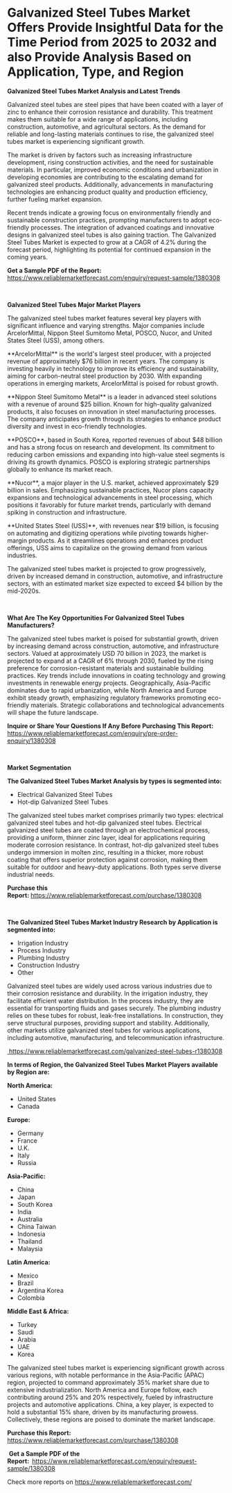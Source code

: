 <p><h1>Galvanized Steel Tubes Market Offers Provide Insightful Data for the Time Period from 2025 to 2032 and also Provide Analysis Based on Application, Type, and Region</h1></p><p><strong>Galvanized Steel Tubes Market Analysis and Latest Trends</strong></p>
<p><p>Galvanized steel tubes are steel pipes that have been coated with a layer of zinc to enhance their corrosion resistance and durability. This treatment makes them suitable for a wide range of applications, including construction, automotive, and agricultural sectors. As the demand for reliable and long-lasting materials continues to rise, the galvanized steel tubes market is experiencing significant growth.</p><p>The market is driven by factors such as increasing infrastructure development, rising construction activities, and the need for sustainable materials. In particular, improved economic conditions and urbanization in developing economies are contributing to the escalating demand for galvanized steel products. Additionally, advancements in manufacturing technologies are enhancing product quality and production efficiency, further fueling market expansion.</p><p>Recent trends indicate a growing focus on environmentally friendly and sustainable construction practices, prompting manufacturers to adopt eco-friendly processes. The integration of advanced coatings and innovative designs in galvanized steel tubes is also gaining traction. The Galvanized Steel Tubes Market is expected to grow at a CAGR of 4.2% during the forecast period, highlighting its potential for continued expansion in the coming years.</p></p>
<p><strong>Get a Sample PDF of the Report:&nbsp;</strong> <a href="https://www.reliablemarketforecast.com/enquiry/request-sample/1380308?utm_campaign=2117&utm_medium=2&utm_source=Github&utm_content=ia&utm_term=30012025&utm_id=galvanized-steel-tubes">https://www.reliablemarketforecast.com/enquiry/request-sample/1380308</a></p>
<p>&nbsp;</p>
<p><strong>Galvanized Steel Tubes Major Market Players</strong></p>
<p><p>The galvanized steel tubes market features several key players with significant influence and varying strengths. Major companies include ArcelorMittal, Nippon Steel Sumitomo Metal, POSCO, Nucor, and United States Steel (USS), among others.</p><p>**ArcelorMittal** is the world's largest steel producer, with a projected revenue of approximately $76 billion in recent years. The company is investing heavily in technology to improve its efficiency and sustainability, aiming for carbon-neutral steel production by 2030. With expanding operations in emerging markets, ArcelorMittal is poised for robust growth.</p><p>**Nippon Steel Sumitomo Metal** is a leader in advanced steel solutions with a revenue of around $25 billion. Known for high-quality galvanized products, it also focuses on innovation in steel manufacturing processes. The company anticipates growth through its strategies to enhance product diversity and invest in eco-friendly technologies.</p><p>**POSCO**, based in South Korea, reported revenues of about $48 billion and has a strong focus on research and development. Its commitment to reducing carbon emissions and expanding into high-value steel segments is driving its growth dynamics. POSCO is exploring strategic partnerships globally to enhance its market reach.</p><p>**Nucor**, a major player in the U.S. market, achieved approximately $29 billion in sales. Emphasizing sustainable practices, Nucor plans capacity expansions and technological advancements in steel processing, which positions it favorably for future market trends, particularly with demand spiking in construction and infrastructure.</p><p>**United States Steel (USS)**, with revenues near $19 billion, is focusing on automating and digitizing operations while pivoting towards higher-margin products. As it streamlines operations and enhances product offerings, USS aims to capitalize on the growing demand from various industries.</p><p>The galvanized steel tubes market is projected to grow progressively, driven by increased demand in construction, automotive, and infrastructure sectors, with an estimated market size expected to exceed $4 billion by the mid-2020s.</p></p>
<p>&nbsp;</p>
<p><strong>What Are The Key Opportunities For Galvanized Steel Tubes Manufacturers?</strong></p>
<p><p>The galvanized steel tubes market is poised for substantial growth, driven by increasing demand across construction, automotive, and infrastructure sectors. Valued at approximately USD 70 billion in 2023, the market is projected to expand at a CAGR of 6% through 2030, fueled by the rising preference for corrosion-resistant materials and sustainable building practices. Key trends include innovations in coating technology and growing investments in renewable energy projects. Geographically, Asia-Pacific dominates due to rapid urbanization, while North America and Europe exhibit steady growth, emphasizing regulatory frameworks promoting eco-friendly materials. Strategic collaborations and technological advancements will shape the future landscape.</p></p>
<p><strong>Inquire or Share Your Questions If Any Before Purchasing This Report:</strong> <a href="https://www.reliablemarketforecast.com/enquiry/pre-order-enquiry/1380308?utm_campaign=2117&utm_medium=2&utm_source=Github&utm_content=ia&utm_term=30012025&utm_id=galvanized-steel-tubes">https://www.reliablemarketforecast.com/enquiry/pre-order-enquiry/1380308</a></p>
<p>&nbsp;</p>
<p><strong>Market Segmentation</strong></p>
<p><strong>The Galvanized Steel Tubes Market Analysis by types is segmented into:</strong></p>
<p><ul><li>Electrical Galvanized Steel Tubes</li><li>Hot-dip Galvanized Steel Tubes</li></ul></p>
<p><p>The galvanized steel tubes market comprises primarily two types: electrical galvanized steel tubes and hot-dip galvanized steel tubes. Electrical galvanized steel tubes are coated through an electrochemical process, providing a uniform, thinner zinc layer, ideal for applications requiring moderate corrosion resistance. In contrast, hot-dip galvanized steel tubes undergo immersion in molten zinc, resulting in a thicker, more robust coating that offers superior protection against corrosion, making them suitable for outdoor and heavy-duty applications. Both types serve diverse industrial needs.</p></p>
<p><strong>Purchase this Report:&nbsp;</strong><a href="https://www.reliablemarketforecast.com/purchase/1380308?utm_campaign=2117&utm_medium=2&utm_source=Github&utm_content=ia&utm_term=30012025&utm_id=galvanized-steel-tubes">https://www.reliablemarketforecast.com/purchase/1380308</a></p>
<p>&nbsp;</p>
<p><strong>The Galvanized Steel Tubes Market Industry Research by Application is segmented into:</strong></p>
<p><ul><li>Irrigation Industry</li><li>Process Industry</li><li>Plumbing Industry</li><li>Construction Industry</li><li>Other</li></ul></p>
<p><p>Galvanized steel tubes are widely used across various industries due to their corrosion resistance and durability. In the irrigation industry, they facilitate efficient water distribution. In the process industry, they are essential for transporting fluids and gases securely. The plumbing industry relies on these tubes for robust, leak-free installations. In construction, they serve structural purposes, providing support and stability. Additionally, other markets utilize galvanized steel tubes for various applications, including automotive, manufacturing, and telecommunication infrastructure.</p></p>
<p><a href="https://www.reliablemarketforecast.com/galvanized-steel-tubes-r1380308?utm_campaign=2117&utm_medium=2&utm_source=Github&utm_content=ia&utm_term=30012025&utm_id=galvanized-steel-tubes">&nbsp;https://www.reliablemarketforecast.com/galvanized-steel-tubes-r1380308</a></p>
<p><strong>In terms of Region, the Galvanized Steel Tubes Market Players available by Region are:</strong></p>
<p>
    <p> <strong> North America: </strong>
        <ul>
            <li>United States</li>
            <li>Canada</li>
        </ul>
        </p> 
    <p> <strong> Europe: </strong>
        <ul>
            <li>Germany</li>
            <li>France</li>
            <li>U.K.</li>
            <li>Italy</li>
            <li>Russia</li>
        </ul>
        </p> 
    <p> <strong> Asia-Pacific: </strong>
        <ul>
            <li>China</li>
            <li>Japan</li>
            <li>South Korea</li>
            <li>India</li>
            <li>Australia</li>
            <li>China Taiwan</li>
            <li>Indonesia</li>
            <li>Thailand</li>
            <li>Malaysia</li>
        </ul>
        </p> 
    <p> <strong> Latin America: </strong>
        <ul>
            <li>Mexico</li>
            <li>Brazil</li>
            <li>Argentina Korea</li>
            <li>Colombia</li>
        </ul>
        </p> 
    <p> <strong> Middle East & Africa: </strong>
        <ul>
            <li>Turkey</li>
            <li>Saudi</li>
            <li>Arabia</li>
            <li>UAE</li>
            <li>Korea</li>
        </ul>
    </p>
    </p>
<p><p>The galvanized steel tubes market is experiencing significant growth across various regions, with notable performance in the Asia-Pacific (APAC) region, projected to command approximately 35% market share due to extensive industrialization. North America and Europe follow, each contributing around 25% and 20% respectively, fueled by infrastructure projects and automotive applications. China, a key player, is expected to hold a substantial 15% share, driven by its manufacturing prowess. Collectively, these regions are poised to dominate the market landscape.</p></p>
<p><strong>Purchase this Report: </strong><a href="https://www.reliablemarketforecast.com/purchase/1380308?utm_campaign=2117&utm_medium=2&utm_source=Github&utm_content=ia&utm_term=30012025&utm_id=galvanized-steel-tubes">https://www.reliablemarketforecast.com/purchase/1380308</a></p>
<p>&nbsp;<strong>Get a Sample PDF of the Report:&nbsp;&nbsp;</strong><a href="https://www.reliablemarketforecast.com/enquiry/request-sample/1380308?utm_campaign=2117&utm_medium=2&utm_source=Github&utm_content=ia&utm_term=30012025&utm_id=galvanized-steel-tubes">https://www.reliablemarketforecast.com/enquiry/request-sample/1380308</a></p>
<p><strong></strong></p>
<p>Check more reports on <a href="https://www.reliablemarketforecast.com/?utm_campaign=2117&utm_medium=2&utm_source=Github&utm_content=ia&utm_term=30012025&utm_id=galvanized-steel-tubes">https://www.reliablemarketforecast.com/</a></p>